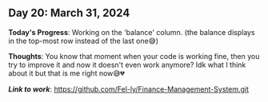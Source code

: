 ## Day 20: March 31, 2024

**Today's Progress**: Working on the 'balance' column. (the balance displays in the top-most row instead of the last one😅)

**Thoughts**: You know that moment when your code is working fine, then you try to improve it and now it doesn't even work anymore? Idk what I think about it but that is me right now😅💔

___Link to work___: https://github.com/Fel-ly/Finance-Management-System.git
